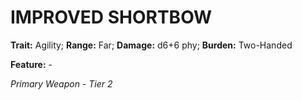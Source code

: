 # IMPROVED SHORTBOW

**Trait:** Agility; **Range:** Far; **Damage:** d6+6 phy; **Burden:** Two-Handed

**Feature:** -

*Primary Weapon - Tier 2*
